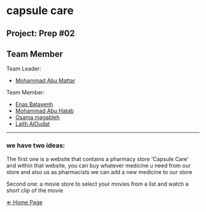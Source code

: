 # capsule care

## Project: Prep #02

## Team Member

Team Leader:
- [Mohammad Abu Mattar](https://github.com/MKAbuMattar)

Team Member:
- [Enas Batayenh](https://github.com/EnasBatayneh)
- [Mohammad Abu Hatab](https://github.com/mohammadabuhatab)
- [Osama magableh](https://github.com/osamamagableh)
- [Laith AlOudat](https://github.com/LaithAlOudat)

***

### we have two ideas:

The first one is a website that contains a pharmacy store 'Capsule Care' and within that website, you can buy whatever medicine u need from our store and also us as pharmacists  we can add a new medicine to our store

Second one: a  movie store to select your movies from a list and watch a short clip of the movie

[⇐ Home Page](../../README.md)

